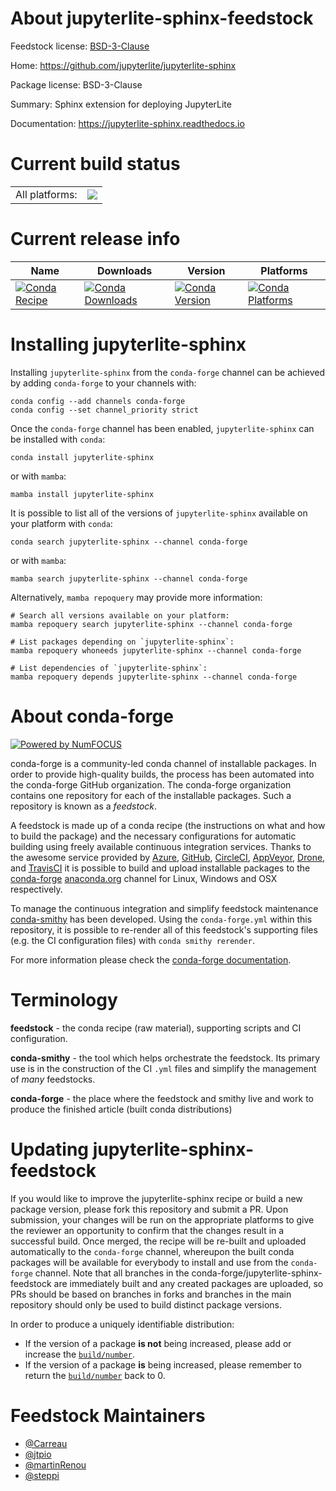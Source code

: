 About jupyterlite-sphinx-feedstock
==================================

Feedstock license: [BSD-3-Clause](https://github.com/conda-forge/jupyterlite-sphinx-feedstock/blob/main/LICENSE.txt)

Home: https://github.com/jupyterlite/jupyterlite-sphinx

Package license: BSD-3-Clause

Summary: Sphinx extension for deploying JupyterLite

Documentation: https://jupyterlite-sphinx.readthedocs.io

Current build status
====================


<table><tr><td>All platforms:</td>
    <td>
      <a href="https://dev.azure.com/conda-forge/feedstock-builds/_build/latest?definitionId=None&branchName=main">
        <img src="https://dev.azure.com/conda-forge/feedstock-builds/_apis/build/status/jupyterlite-sphinx-feedstock?branchName=main">
      </a>
    </td>
  </tr>
</table>

Current release info
====================

| Name | Downloads | Version | Platforms |
| --- | --- | --- | --- |
| [![Conda Recipe](https://img.shields.io/badge/recipe-jupyterlite--sphinx-green.svg)](https://anaconda.org/conda-forge/jupyterlite-sphinx) | [![Conda Downloads](https://img.shields.io/conda/dn/conda-forge/jupyterlite-sphinx.svg)](https://anaconda.org/conda-forge/jupyterlite-sphinx) | [![Conda Version](https://img.shields.io/conda/vn/conda-forge/jupyterlite-sphinx.svg)](https://anaconda.org/conda-forge/jupyterlite-sphinx) | [![Conda Platforms](https://img.shields.io/conda/pn/conda-forge/jupyterlite-sphinx.svg)](https://anaconda.org/conda-forge/jupyterlite-sphinx) |

Installing jupyterlite-sphinx
=============================

Installing `jupyterlite-sphinx` from the `conda-forge` channel can be achieved by adding `conda-forge` to your channels with:

```
conda config --add channels conda-forge
conda config --set channel_priority strict
```

Once the `conda-forge` channel has been enabled, `jupyterlite-sphinx` can be installed with `conda`:

```
conda install jupyterlite-sphinx
```

or with `mamba`:

```
mamba install jupyterlite-sphinx
```

It is possible to list all of the versions of `jupyterlite-sphinx` available on your platform with `conda`:

```
conda search jupyterlite-sphinx --channel conda-forge
```

or with `mamba`:

```
mamba search jupyterlite-sphinx --channel conda-forge
```

Alternatively, `mamba repoquery` may provide more information:

```
# Search all versions available on your platform:
mamba repoquery search jupyterlite-sphinx --channel conda-forge

# List packages depending on `jupyterlite-sphinx`:
mamba repoquery whoneeds jupyterlite-sphinx --channel conda-forge

# List dependencies of `jupyterlite-sphinx`:
mamba repoquery depends jupyterlite-sphinx --channel conda-forge
```


About conda-forge
=================

[![Powered by
NumFOCUS](https://img.shields.io/badge/powered%20by-NumFOCUS-orange.svg?style=flat&colorA=E1523D&colorB=007D8A)](https://numfocus.org)

conda-forge is a community-led conda channel of installable packages.
In order to provide high-quality builds, the process has been automated into the
conda-forge GitHub organization. The conda-forge organization contains one repository
for each of the installable packages. Such a repository is known as a *feedstock*.

A feedstock is made up of a conda recipe (the instructions on what and how to build
the package) and the necessary configurations for automatic building using freely
available continuous integration services. Thanks to the awesome service provided by
[Azure](https://azure.microsoft.com/en-us/services/devops/), [GitHub](https://github.com/),
[CircleCI](https://circleci.com/), [AppVeyor](https://www.appveyor.com/),
[Drone](https://cloud.drone.io/welcome), and [TravisCI](https://travis-ci.com/)
it is possible to build and upload installable packages to the
[conda-forge](https://anaconda.org/conda-forge) [anaconda.org](https://anaconda.org/)
channel for Linux, Windows and OSX respectively.

To manage the continuous integration and simplify feedstock maintenance
[conda-smithy](https://github.com/conda-forge/conda-smithy) has been developed.
Using the ``conda-forge.yml`` within this repository, it is possible to re-render all of
this feedstock's supporting files (e.g. the CI configuration files) with ``conda smithy rerender``.

For more information please check the [conda-forge documentation](https://conda-forge.org/docs/).

Terminology
===========

**feedstock** - the conda recipe (raw material), supporting scripts and CI configuration.

**conda-smithy** - the tool which helps orchestrate the feedstock.
                   Its primary use is in the construction of the CI ``.yml`` files
                   and simplify the management of *many* feedstocks.

**conda-forge** - the place where the feedstock and smithy live and work to
                  produce the finished article (built conda distributions)


Updating jupyterlite-sphinx-feedstock
=====================================

If you would like to improve the jupyterlite-sphinx recipe or build a new
package version, please fork this repository and submit a PR. Upon submission,
your changes will be run on the appropriate platforms to give the reviewer an
opportunity to confirm that the changes result in a successful build. Once
merged, the recipe will be re-built and uploaded automatically to the
`conda-forge` channel, whereupon the built conda packages will be available for
everybody to install and use from the `conda-forge` channel.
Note that all branches in the conda-forge/jupyterlite-sphinx-feedstock are
immediately built and any created packages are uploaded, so PRs should be based
on branches in forks and branches in the main repository should only be used to
build distinct package versions.

In order to produce a uniquely identifiable distribution:
 * If the version of a package **is not** being increased, please add or increase
   the [``build/number``](https://docs.conda.io/projects/conda-build/en/latest/resources/define-metadata.html#build-number-and-string).
 * If the version of a package **is** being increased, please remember to return
   the [``build/number``](https://docs.conda.io/projects/conda-build/en/latest/resources/define-metadata.html#build-number-and-string)
   back to 0.

Feedstock Maintainers
=====================

* [@Carreau](https://github.com/Carreau/)
* [@jtpio](https://github.com/jtpio/)
* [@martinRenou](https://github.com/martinRenou/)
* [@steppi](https://github.com/steppi/)


<!-- dummy commit to enable rerendering -->

